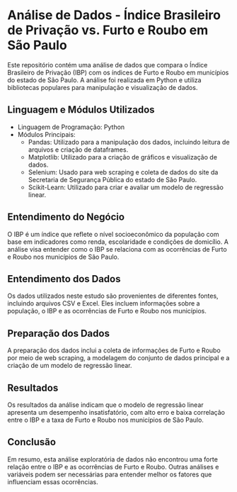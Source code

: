 # Análise de Dados - Índice Brasileiro de Privação vs. Furto e Roubo em São Paulo

Este repositório contém uma análise de dados que compara o Índice Brasileiro de Privação (IBP) com os índices de Furto e Roubo em municípios do estado de São Paulo. A análise foi realizada em Python e utiliza bibliotecas populares para manipulação e visualização de dados.

## Linguagem e Módulos Utilizados

- Linguagem de Programação: Python
- Módulos Principais:
  - Pandas: Utilizado para a manipulação dos dados, incluindo leitura de arquivos e criação de dataframes.
  - Matplotlib: Utilizado para a criação de gráficos e visualização de dados.
  - Selenium: Usado para web scraping e coleta de dados do site da Secretaria de Segurança Pública do estado de São Paulo.
  - Scikit-Learn: Utilizado para criar e avaliar um modelo de regressão linear.
  
## Entendimento do Negócio

O IBP é um índice que reflete o nível socioeconômico da população com base em indicadores como renda, escolaridade e condições de domicílio. A análise visa entender como o IBP se relaciona com as ocorrências de Furto e Roubo nos municípios de São Paulo.

## Entendimento dos Dados

Os dados utilizados neste estudo são provenientes de diferentes fontes, incluindo arquivos CSV e Excel. Eles incluem informações sobre a população, o IBP e as ocorrências de Furto e Roubo nos municípios.

## Preparação dos Dados

A preparação dos dados inclui a coleta de informações de Furto e Roubo por meio de web scraping, a modelagem do conjunto de dados principal e a criação de um modelo de regressão linear.

## Resultados

Os resultados da análise indicam que o modelo de regressão linear apresenta um desempenho insatisfatório, com alto erro e baixa correlação entre o IBP e a taxa de Furto e Roubo nos municípios de São Paulo.

## Conclusão

Em resumo, esta análise exploratória de dados não encontrou uma forte relação entre o IBP e as ocorrências de Furto e Roubo. Outras análises e variáveis podem ser necessárias para entender melhor os fatores que influenciam essas ocorrências.

